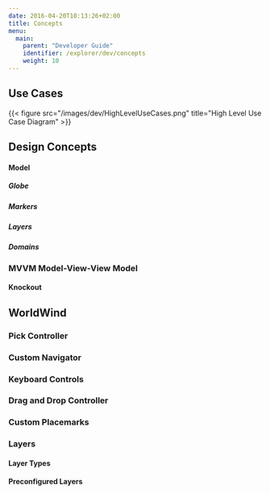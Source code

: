 ```yaml
---
date: 2016-04-20T10:13:26+02:00
title: Concepts
menu:
  main:
    parent: "Developer Guide"
    identifier: /explorer/dev/concepts
    weight: 10
---
```

## Use Cases

{{< figure src="/images/dev/HighLevelUseCases.png" title="High Level Use Case Diagram" >}}


## Design Concepts

#### Model
##### Globe
##### Markers
##### Layers
##### Domains

### MVVM Model-View-View Model

#### Knockout

## WorldWind

### Pick Controller

### Custom Navigator

### Keyboard Controls

### Drag and Drop Controller

### Custom Placemarks

### Layers
#### Layer Types
#### Preconfigured Layers









